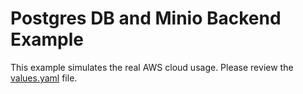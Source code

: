 # Postgres DB and Minio Backend Example

This example simulates the real AWS cloud usage. Please review the [values.yaml](values.yaml) file.

